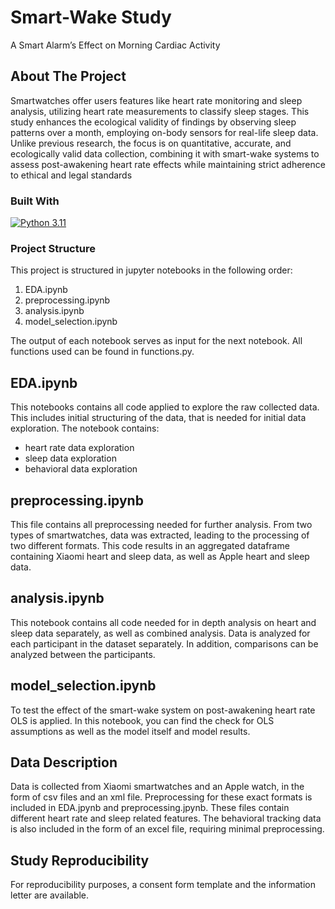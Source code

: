 # Smart-Wake Study
A Smart Alarm’s Effect on Morning Cardiac Activity

## About The Project 
Smartwatches offer users features like heart rate monitoring and sleep analysis, utilizing heart rate measurements to classify sleep stages. This study enhances the ecological validity of findings by observing sleep patterns over a month, employing on-body sensors for real-life sleep data. Unlike previous research, the focus is on quantitative, accurate, and ecologically valid data collection, combining it with smart-wake systems to assess post-awakening heart rate effects while maintaining strict adherence to ethical and legal standards

### Built With
[![Python 3.11](https://img.shields.io/badge/Python-3.11-3776AB)](https://www.python.org/downloads/)

### Project Structure
This project is structured in jupyter notebooks in the following order: 
1. EDA.ipynb
2. preprocessing.ipynb
3. analysis.ipynb
4. model_selection.ipynb

The output of each notebook serves as input for the next notebook. All functions used can be found in functions.py.

## EDA.ipynb
This notebooks contains all code applied to explore the raw collected data. This includes initial structuring of the data, that is needed for initial data exploration. The notebook contains: 
- heart rate data exploration
- sleep data exploration
- behavioral data exploration

## preprocessing.ipynb
This file contains all preprocessing needed for further analysis. From two types of smartwatches, data was extracted, leading to the processing of two different formats. This code results in an aggregated dataframe containing Xiaomi heart and sleep data, as well as Apple heart and sleep data. 

## analysis.ipynb 
This notebook contains all code needed for in depth analysis on heart and sleep data separately, as well as combined analysis. Data is analyzed for each participant in the dataset separately. In addition, comparisons can be analyzed between the participants.

## model_selection.ipynb
To test the effect of the smart-wake system on post-awakening heart rate OLS is applied. In this notebook, you can find the check for OLS assumptions as well as the model itself and model results. 

## Data Description
Data is collected from Xiaomi smartwatches and an Apple watch, in the form of csv files and an xml file. Preprocessing for these exact formats is included in EDA.jpynb and preprocessing.jpynb. These files contain different heart rate and sleep related features. The behavioral tracking data is also included in the form of an excel file, requiring minimal preprocessing. 


## Study Reproducibility
For reproducibility purposes, a consent form template and the information letter are available.
